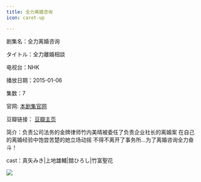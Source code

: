 ```yaml
---
title: 全力离婚咨询
icon: caret-up

---
```


剧集名：全力离婚咨询

タイトル：全力離婚相談

电视台：NHK

播放日期：2015-01-06

集数：7

官网: [本剧集官网](https://www2.nhk.or.jp/archives/movies/?id=D0009050274_00000)

豆瓣链接： [豆瓣主页](https://movie.douban.com/subject/25994640/)

简介：负责公司法务的金牌律师竹内美晴被委任了负责企业社长的离婚案 在自己的离婚经验中饱尝苦楚的她立场动摇 不得不离开了事务所...为了离婚咨询全力奋斗！​​​

cast：真矢みき|上地雄輔|舘ひろし|竹富聖花

![](https://listpic.tsgsanjiao.com/2015/2015qllhzx.jpg)